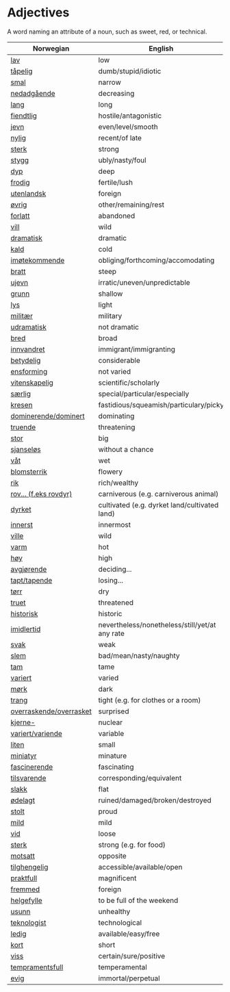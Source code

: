 # Adjectives

A word naming an attribute of a noun, such as sweet, red, or technical.

| Norwegian | English |
| --- | --- |
| [lav](https://www.ordnett.no/search?language=no&phrase=lav) | low |
| [tåpelig](https://www.ordnett.no/search?language=no&phrase=tåpelig) | dumb/stupid/idiotic |
| [smal](https://www.ordnett.no/search?language=no&phrase=smal) | narrow |
| [nedadgående](https://www.ordnett.no/search?language=no&phrase=nedadgående) | decreasing |
| [lang](https://www.ordnett.no/search?language=no&phrase=lang) | long |
| [fiendtlig](https://www.ordnett.no/search?language=no&phrase=fiendtlig) | hostile/antagonistic |
| [jevn](https://www.ordnett.no/search?language=no&phrase=jevn) | even/level/smooth |
| [nylig](https://www.ordnett.no/search?language=no&phrase=nylig) | recent/of late |
| [sterk](https://www.ordnett.no/search?language=no&phrase=sterk) | strong |
| [stygg](https://www.ordnett.no/search?language=no&phrase=stygg) | ubly/nasty/foul |
| [dyp](https://www.ordnett.no/search?language=no&phrase=dyp) | deep |
| [frodig](https://www.ordnett.no/search?language=no&phrase=frodig) | fertile/lush |
| [utenlandsk](https://www.ordnett.no/search?language=no&phrase=utenlandsk) | foreign |
| [øvrig](https://www.ordnett.no/search?language=no&phrase=øvrig) | other/remaining/rest |
| [forlatt](https://www.ordnett.no/search?language=no&phrase=forlatt) | abandoned |
| [vill](https://www.ordnett.no/search?language=no&phrase=vill) | wild |
| [dramatisk](https://www.ordnett.no/search?language=no&phrase=dramatisk) | dramatic |
| [kald](https://www.ordnett.no/search?language=no&phrase=kald) | cold |
| [imøtekommende](https://www.ordnett.no/search?language=no&phrase=imøtekommende) | obliging/forthcoming/accomodating |
| [bratt](https://www.ordnett.no/search?language=no&phrase=bratt) | steep |
| [ujevn](https://www.ordnett.no/search?language=no&phrase=ujevn) | irratic/uneven/unpredictable |
| [grunn](https://www.ordnett.no/search?language=no&phrase=grunn) | shallow |
| [lys](https://www.ordnett.no/search?language=no&phrase=lys) | light |
| [militær](https://www.ordnett.no/search?language=no&phrase=militær) | military |
| [udramatisk](https://www.ordnett.no/search?language=no&phrase=udramatisk) | not dramatic |
| [bred](https://www.ordnett.no/search?language=no&phrase=bred) | broad |
| [innvandret](https://www.ordnett.no/search?language=no&phrase=innvandret) | immigrant/immigranting |
| [betydelig](https://www.ordnett.no/search?language=no&phrase=betydelig) | considerable |
| [ensforming](https://www.ordnett.no/search?language=no&phrase=ensforming) | not varied |
| [vitenskapelig](https://www.ordnett.no/search?language=no&phrase=vitenskapelig) | scientific/scholarly |
| [særlig](https://www.ordnett.no/search?language=no&phrase=særlig) | special/particular/especially |
| [kresen](https://www.ordnett.no/search?language=no&phrase=kresen) | fastidious/squeamish/particulary/picky |
| [dominerende/dominert](https://www.ordnett.no/search?language=no&phrase=dominerende/dominert) | dominating |
| [truende](https://www.ordnett.no/search?language=no&phrase=truende) | threatening |
| [stor](https://www.ordnett.no/search?language=no&phrase=stor) | big |
| [sjanseløs](https://www.ordnett.no/search?language=no&phrase=sjanseløs) | without a chance |
| [våt](https://www.ordnett.no/search?language=no&phrase=våt) | wet |
| [blomsterrik](https://www.ordnett.no/search?language=no&phrase=blomsterrik) | flowery |
| [rik](https://www.ordnett.no/search?language=no&phrase=rik) | rich/wealthy |
| [rov... (f.eks rovdyr)](https://www.ordnett.no/search?language=no&phrase=rov...%20(f.eks%20rovdyr)) | carniverous (e.g. carniverous animal) |
| [dyrket](https://www.ordnett.no/search?language=no&phrase=dyrket) | cultivated (e.g. dyrket land/cultivated land) |
| [innerst](https://www.ordnett.no/search?language=no&phrase=innerst) | innermost |
| [ville](https://www.ordnett.no/search?language=no&phrase=ville) | wild |
| [varm](https://www.ordnett.no/search?language=no&phrase=varm) | hot |
| [høy](https://www.ordnett.no/search?language=no&phrase=høy) | high |
| [avgjørende](https://www.ordnett.no/search?language=no&phrase=avgjørende) | deciding... |
| [tapt/tapende](https://www.ordnett.no/search?language=no&phrase=tapt/tapende) | losing... |
| [tørr](https://www.ordnett.no/search?language=no&phrase=tørr) | dry |
| [truet](https://www.ordnett.no/search?language=no&phrase=truet) | threatened |
| [historisk](https://www.ordnett.no/search?language=no&phrase=historisk) | historic |
| [imidlertid](https://www.ordnett.no/search?language=no&phrase=imidlertid) | nevertheless/nonetheless/still/yet/at any rate |
| [svak](https://www.ordnett.no/search?language=no&phrase=svak) | weak |
| [slem](https://www.ordnett.no/search?language=no&phrase=slem) | bad/mean/nasty/naughty |
| [tam](https://www.ordnett.no/search?language=no&phrase=tam) | tame |
| [variert](https://www.ordnett.no/search?language=no&phrase=variert) | varied |
| [mørk](https://www.ordnett.no/search?language=no&phrase=mørk) | dark |
| [trang](https://www.ordnett.no/search?language=no&phrase=trang) | tight (e.g. for clothes or a room) |
| [overraskende/overrasket](https://www.ordnett.no/search?language=no&phrase=overraskende/overrasket) | surprised |
| [kjerne-](https://www.ordnett.no/search?language=no&phrase=kjerne-) | nuclear |
| [variert/variende](https://www.ordnett.no/search?language=no&phrase=variert/variende) | variable |
| [liten](https://www.ordnett.no/search?language=no&phrase=liten) | small |
| [miniatyr](https://www.ordnett.no/search?language=no&phrase=miniatyr) | minature |
| [fascinerende](https://www.ordnett.no/search?language=no&phrase=fascinerende) | fascinating |
| [tilsvarende](https://www.ordnett.no/search?language=no&phrase=tilsvarende) | corresponding/equivalent |
| [slakk](https://www.ordnett.no/search?language=no&phrase=slakk) | flat |
| [ødelagt](https://www.ordnett.no/search?language=no&phrase=ødelagt) | ruined/damaged/broken/destroyed |
| [stolt](https://www.ordnett.no/search?language=no&phrase=stolt) | proud |
| [mild](https://www.ordnett.no/search?language=no&phrase=mild) | mild |
| [vid](https://www.ordnett.no/search?language=no&phrase=vid) | loose |
| [sterk](https://www.ordnett.no/search?language=no&phrase=sterk) | strong (e.g. for food) |
| [motsatt](https://www.ordnett.no/search?language=no&phrase=motsatt) | opposite |
| [tilghengelig](https://www.ordnett.no/search?language=no&phrase=tilghengelig) | accessible/available/open |
| [praktfull](https://www.ordnett.no/search?language=no&phrase=praktfull) | magnificent |
| [fremmed](https://www.ordnett.no/search?language=no&phrase=fremmed) | foreign |
| [helgefylle](https://www.ordnett.no/search?language=no&phrase=helgefylle) | to be full of the weekend |
| [usunn](https://www.ordnett.no/search?language=no&phrase=usunn) | unhealthy |
| [teknologist](https://www.ordnett.no/search?language=no&phrase=teknologist) | technological |
| [ledig](https://www.ordnett.no/search?language=no&phrase=ledig) | available/easy/free |
| [kort](https://www.ordnett.no/search?language=no&phrase=kort) | short |
| [viss](https://www.ordnett.no/search?language=no&phrase=viss) | certain/sure/positive |
| [tempramentsfull](https://www.ordnett.no/search?language=no&phrase=tempramentsfull) | temperamental |
| [evig](https://www.ordnett.no/search?language=no&phrase=evig) | immortal/perpetual |

